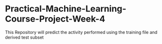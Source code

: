 # Practical-Machine-Learning-Course-Project-Week-4
This Repository will predict the activity performed using the training file and derived test subset
